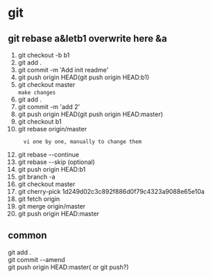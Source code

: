 # git  
## git rebase a&letb1 overwrite here &a   
1. git checkout -b b1  
2. git add .  
3. git commit -m 'Add init readme'  
4. git push origin HEAD(git push origin HEAD:b1)  
5. git checkout master   
``` make changes ```  
7. git add .  
8. git commit -m 'add 2'  
9. git push origin HEAD(git push origin HEAD:master)  
10. git checkout b1  
11. git rebase origin/master  
```  there is conflict and merge flags in files.  
     vi one by one, manually to change them  
```  
12. git rebase --continue  
13. git rebase --skip  (optional)  
14. git push origin HEAD:b1  
15. git branch -a  
16. git checkout master  
17. git cherry-pick 1d249d02c3c892f886d0f79c4323a9088e65e10a  
18. git fetch origin  
19. git merge origin/master  
20. git push origin HEAD:master  
## common  
git add .  
git commit --amend  
git push origin HEAD:master( or git push?)  
